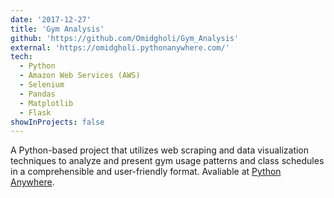 ```yaml
---
date: '2017-12-27'
title: 'Gym Analysis'
github: 'https://github.com/Omidgholi/Gym_Analysis'
external: 'https://omidgholi.pythonanywhere.com/'
tech:
  - Python
  - Amazon Web Services (AWS)
  - Selenium
  - Pandas
  - Matplotlib
  - Flask
showInProjects: false
---
```


A Python-based project that utilizes web scraping and data visualization techniques to analyze and present gym usage patterns and class schedules in a comprehensible and user-friendly format. Avaliable at [Python Anywhere](https://omidgholi.pythonanywhere.com/).
